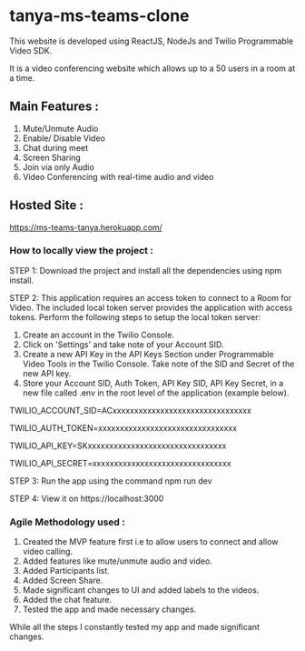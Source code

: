 # tanya-ms-teams-clone

This website is developed using ReactJS, NodeJs and Twilio Programmable Video SDK.

It is a video conferencing website which allows up to a 50 users in a room at a time.

## Main Features :

1. Mute/Unmute Audio
2. Enable/ Disable Video
3. Chat during meet
4. Screen Sharing
5. Join via only Audio
6. Video Conferencing with real-time audio and video

## Hosted Site :
https://ms-teams-tanya.herokuapp.com/

### How to locally view the project :

STEP 1:
Download the project and install all the dependencies using npm install.
 
STEP 2:
This application requires an access token to connect to a Room for Video. The included local token server provides the application with access tokens. Perform the following steps to setup the local token server:

1. Create an account in the Twilio Console.
2. Click on 'Settings' and take note of your Account SID.
3. Create a new API Key in the API Keys Section under Programmable Video Tools in the Twilio Console. Take note of the SID and Secret of the new API key.
4. Store your Account SID, Auth Token, API Key SID, API Key Secret, in a new file called .env in the root level of the application (example below).

TWILIO_ACCOUNT_SID=ACxxxxxxxxxxxxxxxxxxxxxxxxxxxxxxxx

TWILIO_AUTH_TOKEN=xxxxxxxxxxxxxxxxxxxxxxxxxxxxxxxx

TWILIO_API_KEY=SKxxxxxxxxxxxxxxxxxxxxxxxxxxxxxxxx

TWILIO_API_SECRET=xxxxxxxxxxxxxxxxxxxxxxxxxxxxxxxx

STEP 3:
Run the app using the command npm run dev

STEP 4:
View it on https://localhost:3000

### Agile Methodology used :

1. Created the MVP feature first i.e to allow users to connect and allow video calling.
2. Added features like mute/unmute audio and video.
3. Added Participants list.
4. Added Screen Share.
5. Made significant changes to UI and added labels to the videos.
6. Added the chat feature.
7. Tested the app and made necessary changes.

While all the steps I constantly tested my app and made significant changes.





